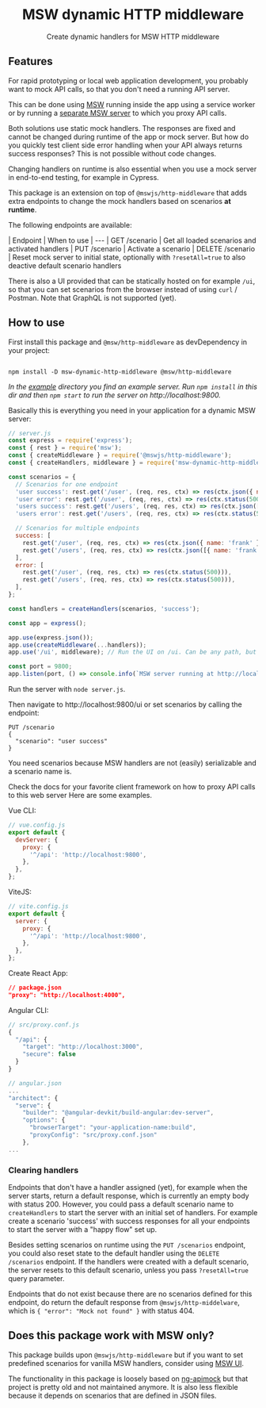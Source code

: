 <h1 align="center">MSW dynamic HTTP middleware</h1>

<p align="center">Create dynamic handlers for MSW HTTP middleware</p>

## Features

For rapid prototyping or local web application development, you probably want to mock API calls, so that you don't need a running API server.

This can be done using [MSW](http://mswjs.io) running inside the app using a service worker or by running a [separate MSW server](https://github.com/mswjs/http-middleware) to which you proxy API calls.

Both solutions use static mock handlers. The responses are fixed and cannot be changed during runtime of the app or mock server.
But how do you quickly test client side error handling when your API always returns success responses? This is not possible without code changes.

Changing handlers on runtime is also essential when you use a mock server in end-to-end testing, for example in Cypress.

This package is an extension on top of `@mswjs/http-middleware` that adds extra endpoints to change the mock handlers based on scenarios **at runtime**.

The following endpoints are available:

| Endpoint | When to use
| ---
| GET /scenario | Get all loaded scenarios and activated handlers
| PUT /scenario | Activate a scenario
| DELETE /scenario | Reset mock server to initial state, optionally with `?resetAll=true` to also deactive default scenario handlers

There is also a UI provided that can be statically hosted on for example `/ui`, so that you can set scenarios from the browser instead of using `curl` / Postman. Note that GraphQL is not supported (yet).

## How to use

First install this package and `@msw/http-middleware` as devDependency in your project:

```

npm install -D msw-dynamic-http-middleware @msw/http-middleware

```

_In the [example](./example) directory you find an example server. Run `npm install` in this dir and then `npm start` to run the server on http://localhost:9800._

Basically this is everything you need in your application for a dynamic MSW server:

```javascript
// server.js
const express = require('express');
const { rest } = require('msw');
const { createMiddleware } = require('@mswjs/http-middleware');
const { createHandlers, middleware } = require('msw-dynamic-http-middleware');

const scenarios = {
  // Scenarios for one endpoint
  'user success': rest.get('/user', (req, res, ctx) => res(ctx.json({ name: 'frank' }))),
  'user error': rest.get('/user', (req, res, ctx) => res(ctx.status(500))),
  'users success': rest.get('/users', (req, res, ctx) => res(ctx.json([{ name: 'frank' }]))),
  'users error': rest.get('/users', (req, res, ctx) => res(ctx.status(500))),

  // Scenarios for multiple endpoints
  success: [
    rest.get('/user', (req, res, ctx) => res(ctx.json({ name: 'frank' }))),
    rest.get('/users', (req, res, ctx) => res(ctx.json([{ name: 'frank' }]))),
  ],
  error: [
    rest.get('/user', (req, res, ctx) => res(ctx.status(500))),
    rest.get('/users', (req, res, ctx) => res(ctx.status(500))),
  ],
};

const handlers = createHandlers(scenarios, 'success');

const app = express();

app.use(express.json());
app.use(createMiddleware(...handlers));
app.use('/ui', middleware); // Run the UI on /ui. Can be any path, but don't use /scenario or one of your scenario endpoints

const port = 9800;
app.listen(port, () => console.info(`MSW server running at http://localhost:${port}`));
```

Run the server with `node server.js`.

Then navigate to http://localhost:9800/ui or set scenarios by calling the endpoint:

```
PUT /scenario
{
  "scenario": "user success"
}
```

You need scenarios because MSW handlers are not (easily) serializable and a scenario name is.

Check the docs for your favorite client framework on how to proxy API calls to this web server
Here are some examples.

Vue CLI:

```javascript
// vue.config.js
export default {
  devServer: {
    proxy: {
      '^/api': 'http://localhost:9800',
    },
  },
};
```

ViteJS:

```javascript
// vite.config.js
export default {
  server: {
    proxy: {
      '^/api': 'http://localhost:9800',
    },
  },
};
```

Create React App:

```json
// package.json
"proxy": "http://localhost:4000",
```

Angular CLI:

```javascript
// src/proxy.conf.js
{
  "/api": {
    "target": "http://localhost:3000",
    "secure": false
  }
}

// angular.json
...
"architect": {
  "serve": {
    "builder": "@angular-devkit/build-angular:dev-server",
    "options": {
      "browserTarget": "your-application-name:build",
      "proxyConfig": "src/proxy.conf.json"
    },
...
```

### Clearing handlers

Endpoints that don't have a handler assigned (yet), for example when the server starts, return a default response, which is currently an empty body with status 200.
However, you could pass a default scenario name to `createHandlers` to start the server with an initial set of handlers. For example create a scenario 'success' with success responses for all your endpoints to start the server with a "happy flow" set up.

Besides setting scenarios on runtime using the `PUT /scenarios` endpoint, you could also reset state to the default handler using the `DELETE /scenarios` endpoint. If the handlers were created with a default scenario, the server resets to this default scenario, unless you pass `?resetAll=true` query parameter.

Endpoints that do not exist because there are no scenarios defined for this endpoint, do return the default response from `@mswjs/http-middelware`, which is `{ "error": "Mock not found" }` with status 404.

## Does this package work with MSW only?

This package builds upon `@mswjs/http-middleware` but if you want to set predefined scenarios for vanilla MSW handlers, consider using [MSW UI](https://github.com/fvanwijk/msw-ui).

The functionality in this package is loosely based on [ng-apimock](https://github.com/mdasberg/ng-apimock) but that project is pretty old and not maintained anymore. It is also less flexible because it depends on scenarios that are defined in JSON files.
